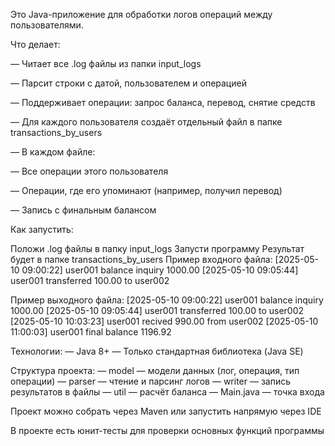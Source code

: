 Это Java-приложение для обработки логов операций между пользователями.

Что делает:

— Читает все .log файлы из папки input_logs

— Парсит строки с датой, пользователем и операцией

— Поддерживает операции: запрос баланса, перевод, снятие средств

— Для каждого пользователя создаёт отдельный файл в папке transactions_by_users


— В каждом файле:


— Все операции этого пользователя

— Операции, где его упоминают (например, получил перевод)

— Запись с финальным балансом


Как запустить:

Положи .log файлы в папку input_logs
Запусти программу
Результат будет в папке transactions_by_users
Пример входного файла:
[2025-05-10 09:00:22] user001 balance inquiry 1000.00
[2025-05-10 09:05:44] user001 transferred 100.00 to user002

Пример выходного файла:
[2025-05-10 09:00:22] user001 balance inquiry 1000.00
[2025-05-10 09:05:44] user001 transferred 100.00 to user002
[2025-05-10 10:03:23] user001 recived 990.00 from user002
[2025-05-10 11:00:03] user001 final balance 1196.92

Технологии:
— Java 8+
— Только стандартная библиотека (Java SE)

Структура проекта:
— model — модели данных (лог, операция, тип операции)
— parser — чтение и парсинг логов
— writer — запись результатов в файлы
— util — расчёт баланса
— Main.java — точка входа

Проект можно собрать через Maven или запустить напрямую через IDE

В проекте есть юнит-тесты для проверки основных функций программы
